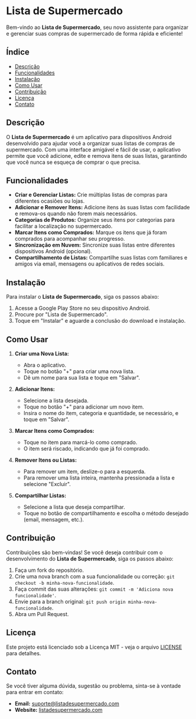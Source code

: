 # Lista de Supermercado

Bem-vindo ao **Lista de Supermercado**, seu novo assistente para organizar e gerenciar suas compras de supermercado de forma rápida e eficiente!

## Índice

- [Descrição](#descrição)
- [Funcionalidades](#funcionalidades)
- [Instalação](#instalação)
- [Como Usar](#como-usar)
- [Contribuição](#contribuição)
- [Licença](#licença)
- [Contato](#contato)

## Descrição

O **Lista de Supermercado** é um aplicativo para dispositivos Android desenvolvido para ajudar você a organizar suas listas de compras de supermercado. Com uma interface amigável e fácil de usar, o aplicativo permite que você adicione, edite e remova itens de suas listas, garantindo que você nunca se esqueça de comprar o que precisa.

## Funcionalidades

- **Criar e Gerenciar Listas:** Crie múltiplas listas de compras para diferentes ocasiões ou lojas.
- **Adicionar e Remover Itens:** Adicione itens às suas listas com facilidade e remova-os quando não forem mais necessários.
- **Categorias de Produtos:** Organize seus itens por categorias para facilitar a localização no supermercado.
- **Marcar Itens como Comprados:** Marque os itens que já foram comprados para acompanhar seu progresso.
- **Sincronização em Nuvem:** Sincronize suas listas entre diferentes dispositivos Android (opcional).
- **Compartilhamento de Listas:** Compartilhe suas listas com familiares e amigos via email, mensagens ou aplicativos de redes sociais.

## Instalação

Para instalar o **Lista de Supermercado**, siga os passos abaixo:

1. Acesse a Google Play Store no seu dispositivo Android.
2. Procure por "Lista de Supermercado".
3. Toque em "Instalar" e aguarde a conclusão do download e instalação.

## Como Usar

1. **Criar uma Nova Lista:**
   - Abra o aplicativo.
   - Toque no botão "+" para criar uma nova lista.
   - Dê um nome para sua lista e toque em "Salvar".

2. **Adicionar Itens:**
   - Selecione a lista desejada.
   - Toque no botão "+" para adicionar um novo item.
   - Insira o nome do item, categoria e quantidade, se necessário, e toque em "Salvar".

3. **Marcar Itens como Comprados:**
   - Toque no item para marcá-lo como comprado.
   - O item será riscado, indicando que já foi comprado.

4. **Remover Itens ou Listas:**
   - Para remover um item, deslize-o para a esquerda.
   - Para remover uma lista inteira, mantenha pressionada a lista e selecione "Excluir".

5. **Compartilhar Listas:**
   - Selecione a lista que deseja compartilhar.
   - Toque no botão de compartilhamento e escolha o método desejado (email, mensagem, etc.).

## Contribuição

Contribuições são bem-vindas! Se você deseja contribuir com o desenvolvimento do **Lista de Supermercado**, siga os passos abaixo:

1. Faça um fork do repositório.
2. Crie uma nova branch com a sua funcionalidade ou correção: `git checkout -b minha-nova-funcionalidade`.
3. Faça commit das suas alterações: `git commit -m 'Adiciona nova funcionalidade'`.
4. Envie para a branch original: `git push origin minha-nova-funcionalidade`.
5. Abra um Pull Request.

## Licença

Este projeto está licenciado sob a Licença MIT - veja o arquivo [LICENSE](LICENSE) para detalhes.

## Contato

Se você tiver alguma dúvida, sugestão ou problema, sinta-se à vontade para entrar em contato:

- **Email:** suporte@listadesupermercado.com
- **Website:** [listadesupermercado.com](http://listadesupermercado.com)

